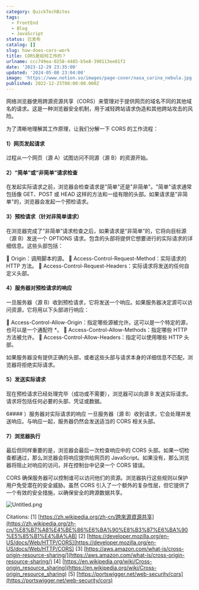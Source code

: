 ```yaml
---
category: QuickTechBites
tags:
  - FrontEnd
  - Blog
  - JavaScript
status: 已发布
catalog: []
slug: how-does-cors-work
title: CORS是如何工作的？
urlname: ccc749ea-0258-4485-b5e8-390113ee81f2
date: '2023-12-29 23:35:00'
updated: '2024-05-08 23:04:00'
image: 'https://www.notion.so/images/page-cover/nasa_carina_nebula.jpg'
published: 2022-12-25T08:00:00.000Z
---
```


网络浏览器使用跨源资源共享（CORS）来管理对于提供网页的域名不同的其他域名的请求。这是一种浏览器安全机制，用于减轻跨站请求伪造和其他跨站攻击的风险。


为了清晰地理解其工作原理，让我们分解一下 CORS 的工作流程：


#### 1）网页发起请求
过程从一个网页（源 A）试图访问不同源（源 B）的资源开始。


#### 2）“简单”或“非简单”请求检查
在发起实际请求之前，浏览器会检查请求是"简单"还是"非简单"。"简单"请求通常包括像 GET、POST 或 HEAD 这样的方法和一组有限的头部。如果请求是"非简单"的，浏览器会发起一个预检请求。


#### 3）预检请求（针对非简单请求）
在浏览器完成了“非简单”请求检查之后，如果请求是“非简单”的，它将向目标源（源 B）发送一个 OPTIONS 请求。包含的头部将提供它想要进行的实际请求的详细信息。这些头部包括：


🔸 Origin：调用脚本的源。
🔸 Access-Control-Request-Method：实际请求的 HTTP 方法。
🔸 Access-Control-Request-Headers：实际请求将发送的任何自定义头部。


#### 4）服务器对预检请求的响应
一旦服务器（源 B）收到预检请求，它将发送一个响应。如果服务器决定源可以访问资源，它将用以下头部进行响应：


🔹 Access-Control-Allow-Origin：指定哪些源被允许。这可以是一个特定的源，也可以是一个通配符 *。
🔹 Access-Control-Allow-Methods：指定哪些 HTTP 方法被允许。
🔹 Access-Control-Allow-Headers：指定可以使用哪些 HTTP 头部。


如果服务器没有提供正确的头部，或者这些头部与请求本身的详细信息不匹配，浏览器将拒绝实际请求。


#### 5）发送实际请求
现在预检请求已经处理完毕（成功或不需要），浏览器可以向源 B 发送实际请求。请求将包括任何必要的头部、凭证或数据。


6#### ）服务器对实际请求的响应
一旦服务器（源 B）收到请求，它会处理并发送响应。与响应一起，服务器仍然会发送适当的 CORS 相关头部。


#### 7）浏览器执行
最后但同样重要的是，浏览器会最后一次检查响应中的 CORS 头部。如果一切检查都通过，那么浏览器会将响应提供给网页的 JavaScript。如果没有，那么浏览器将阻止对响应的访问，并在控制台中记录一个 CORS 错误。


CORS 确保服务器可以控制谁可以访问他们的资源。浏览器执行这些规则以保护用户免受潜在的安全威胁。虽然 CORS 引入了一个额外的复杂性层，但它提供了一个有效的安全措施，以确保安全的跨源数据共享。


![Untitled.png](https://prod-files-secure.s3.us-west-2.amazonaws.com/5d24fe63-e567-4804-86f9-9fdc62e13082/b3deb140-f22b-4520-bcee-759301567801/Untitled.png?X-Amz-Algorithm=AWS4-HMAC-SHA256&X-Amz-Content-Sha256=UNSIGNED-PAYLOAD&X-Amz-Credential=ASIAZI2LB4665ZN22PG7%2F20250314%2Fus-west-2%2Fs3%2Faws4_request&X-Amz-Date=20250314T213542Z&X-Amz-Expires=3600&X-Amz-Security-Token=IQoJb3JpZ2luX2VjEK3%2F%2F%2F%2F%2F%2F%2F%2F%2F%2FwEaCXVzLXdlc3QtMiJHMEUCIQDF7t1TEjOfH5vqmKrpsHh3k2IMhL3ojqLa8z5qfjgsjgIgZhcsEy%2BVVo3wzHIJuGsetRELv%2FTxqDVZVyY6a0JYxcMqiAQI9v%2F%2F%2F%2F%2F%2F%2F%2F%2F%2FARAAGgw2Mzc0MjMxODM4MDUiDNapSPWUb42GBAm4QSrcA6OAtOBafLtPUE8b8pFdnq%2BmaI1LssEuatpSJBrnNNzH31Pb7I8aH4atXvcNjLr9qdrKern1PVzAuJ5OLvfpEn5QKe9wZ6MoDnUI1hVwtfUaEEN5Vku%2BG3e%2FmG7ljTyIYIWkYhu%2BnVSR0vbtl9zDc9d90yickLyGoihQd97av175WV6t73yNCB9Lw6xjKO2x0TA4DBj7G9FuFexikjxQMbKda54XrjCS6DJi%2Bp3FCUxJ5kU2tmqEc6eD385j3Em1nKQAiSvqRgfohBHzriQFwOQUsi%2F1FodUYFtjNwGpxEhMTYf77nfPrT7PPFJbyHmwJ%2BY9%2BcUqrUxiq9MXUMZHQ6AHJyIjaxt3le3u6ssLisidckpnPwiGOiz7EeFULS7ojqP%2F%2B4CiC6rowi2q5wi0AGGt4sTwv9J%2BRqpvShf3%2B9zf853VNERa6OeNu7Tel3jOpGlqezT834BHW73kasvy8EjwvsfOWfi6hta%2FpI5XEW2HM8g8n3Sd4m6gyTLDsv8N%2Fo%2FhVgaKa1okbYcAfCJQsEFgpyqhiTRROTU9DvUIJ%2FSLipYOEYr1%2F7jAbLVv5YXiGI%2Fyz9Fkt61RKY90hU%2FourPpjEzm1IVdWsS9KCjJRwRdClwIDsafPPisA0FPMMGx0r4GOqUByDQJh5DoCLl4u5WbblM8UHwGTGr2ENCD4jg6BMRe7nWE3XlkNoptb0iFxfHOtJkvtSjFLSIOCV09TM2X0av1Xp43har99olQKSr2St6DZ6v7iZ0tQcDKBx2JPf6LYO%2FRZdtnzYFAPXMvnU3t59rTN7PCfOhgRnM0%2FrMe1IIF9cNWT2WCAu%2FE0D3UDBzIzAjgJSzT29qivX06uHtKd2AfP3wsCFjt&X-Amz-Signature=f13fc62bce6af271b1594dd1f40565e092d7a73d2f75f785d09f0fd4a3f1c801&X-Amz-SignedHeaders=host&x-id=GetObject)


Citations:
[1] [https://zh.wikipedia.org/zh-cn/跨來源資源共享](https://zh.wikipedia.org/zh-cn/%E8%B7%A8%E4%BE%86%E6%BA%90%E8%B3%87%E6%BA%90%E5%85%B1%E4%BA%AB)
[2] [https://developer.mozilla.org/en-US/docs/Web/HTTP/CORS](https://developer.mozilla.org/en-US/docs/Web/HTTP/CORS)
[3] [https://aws.amazon.com/what-is/cross-origin-resource-sharing/](https://aws.amazon.com/what-is/cross-origin-resource-sharing/)
[4] [https://en.wikipedia.org/wiki/Cross-origin_resource_sharing](https://en.wikipedia.org/wiki/Cross-origin_resource_sharing)
[5] [https://portswigger.net/web-security/cors](https://portswigger.net/web-security/cors)

